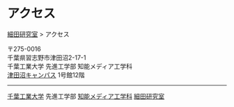 # アクセス

[細田研究室](./) > アクセス

〒275-0016  
千葉県習志野市津田沼2-17-1  
千葉工業大学 先進工学部 知能メディア工学科  
[津田沼キャンパス](https://chibatech.jp/about/institute/access/tsudanuma.html)
1号館12階

---

[千葉工業大学](https://chibatech.jp)
先進工学部
[知能メディア工学科](https://www.advanced-media.jp)
[細田研究室](./)
